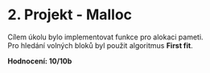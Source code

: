 # 2. Projekt - Malloc  
Cílem úkolu bylo implementovat funkce pro alokaci pameti.  
Pro hledání volných bloků byl použit algoritmus **First fit**.  

**Hodnocení: 10/10b**
